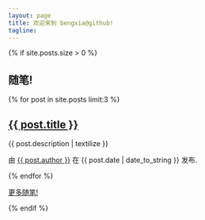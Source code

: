 ```yaml
---
layout: page
title: 欢迎来到 bengxia@github!
tagline: 
---
```

{% if site.posts.size > 0 %}
<section style="posts">
  <h1>随笔!</h1>
{% for post in site.posts limit:3 %}
  <article>
    <h2><a href="{{ post.url | replace:'.html','' }}">{{ post.title }}</a></h2>
    {{ post.description | textilize }}
    <p>由 <a href="http://github.com/{{ post.author }}">{{ post.author }}</a> 在 {{ post.date | date_to_string }} 发布.</p>
  </article>
{% endfor %}
  <p><a href="/posts">更多随笔!</a></p>
</section>
{% endif %}